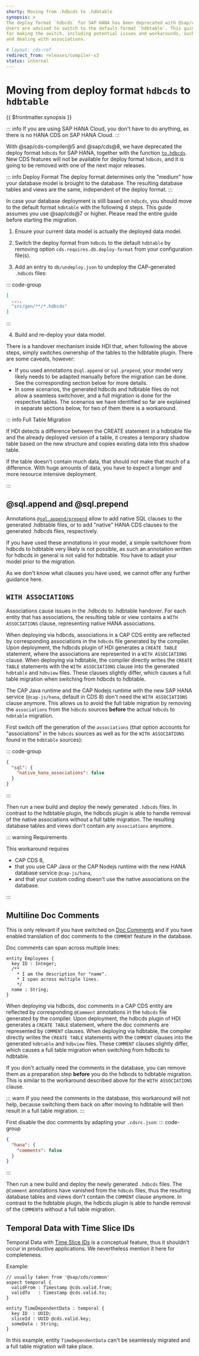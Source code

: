 ```yaml
---
shorty: Moving from .hdbcds to .hdbtable
synopsis: >
The deploy format `hdbcds` for SAP HANA has been deprecated with @sap/cds-compiler@5 and @sap/cds@8.
Users are advised to switch to the default format `hdbtable`. This guide provides a step-by-step description
for making the switch, including potential issues and workarounds, such as handling annotations `@sql.prepend/append`
and dealing with associations.

# layout: cds-ref
redirect_from: releases/compiler-v2
status: internal
---
```


# Moving from deploy format `hdbcds` to `hdbtable`

{{ $frontmatter.synopsis }}

::: info
If you are using SAP HANA Cloud, you don't have to do anything, as there is no HANA CDS on SAP HANA Cloud.
:::

With @sap/cds-compiler@5 and @sap/cds@8, we have deprecated the deploy format `hdbcds` for SAP HANA,
together with the function [`to.hdbcds`](../node.js/cds-compile#hdbcds).
New CDS features will not be available for deploy format `hdbcds`, and it is going to be removed with one of the
next major releases.

::: info Deploy Format
The deploy format determines only the "medium" how your database model is brought to the database.
The resulting database tables and views are the same, independent of the deploy format.
:::

In case your database deployment is still based on `hdbcds`, you should move to the default format `hdbtable`
with the following 4 steps. This guide assumes you use @sap/cds@7 or higher.
Please read the entire guide before starting the migration.

1. Ensure your current data model is actually the deployed data model.
   <!-- **TBD** must it be exactly the same? Does it also work if the current model
                is changed in comparison to the last deployed model. -->

2. Switch the deploy format from `hdbcds` to the default `hdbtable` by removing option `cds.requires.db.deploy-format`
   from your configuration file(s).
   <!-- requires @sap/cds v7 -->
   <!-- this option is not documented, but mentioned in release notes and the changelog -->

3. Add an entry to `db/undeploy.json` to undeploy the CAP-generated `.hdbcds` files:

::: code-group

```json [db/undeploy.json]
[
  ...,
  "src/gen/**/*.hdbcds"
]
```
:::

<!-- **TODO** Without this entry, during HDI deployment you will get errors like ... -->

4. Build and re-deploy your data model.


There is a handover mechanism inside HDI that, when following the above steps, simply switches ownership of the tables
to the hdbtable plugin. There are some caveats, however:

* If you used annotations `@sql.append` or `sql.prepend`, your model very likely needs to be adapted manually
  before the  migration can be done. See the corresponding section below for more details.
* In some scenarios, the generated hdbcds and hdbtable files do not allow a seamless switchover,
  and a full migration is done for the respective tables.
  The scenarios we have identified so far are explained in separate sections below, for two of them there is a workaround.

::: info Full Table Migration

If HDI detects a difference between the CREATE statement in a hdbtable file and the already deployed
version of a table, it creates a temporary shadow table based on the new structure and copies
existing data into this shadow table.

If the table doesn't contain much data, that should not make that much of a difference.
With huge amounts of data, you have to expect a longer and more resource intensive deployment.

:::


## @sql.append and @sql.prepend

Annotations [`@sql.append/prepend`](../guides/databases#sql-prepend-append) allow to
add native SQL clauses to the generated .hdbtable files,
or to add "native" HANA CDS clauses to the generated .hdbcds files, respectively.

If you have used these annotations in your model, a simple switchover from hdbcds to hdbtable
very likely is not possible, as such an annotation written for hdbcds in general is not valid
for hdbtable. You have to adapt your model prior to the migration.

As we don't know what clauses you have used, we cannot offer any further guidance here.


## `WITH ASSOCIATIONS`

Associations cause issues in the .hdbcds to .hdbtable handover.
For each entity that has associations, the resulting table or view contains a `WITH ASSOCIATIONS` clause,
representing native HANA associations.

When deploying via hdbcds, associations in a CAP CDS entity are reflected by corresponding associations in
the `hdbcds` file generated by the compiler. Upon deployment, the hdbcds plugin of HDI generates a `CREATE TABLE`
statement, where the associations are represented in a `WITH ASSOCIATIONS` clause.
When deploying via hdbtable, the compiler directly writes the `CREATE TABLE` statements with the `WITH ASSOCIATIONS`
clause into the generated `hdbtable` and `hdbview` files.
These clauses slightly differ, which causes a full table migration when switching from hdbcds to hdbtable.

The CAP Java runtime and the CAP Nodejs runtime with the new SAP HANA service (`@cap-js/hana`, default in CDS 8)
don't need the `WITH ASSOCIATIONS` clause anymore. This allows us to avoid the full table migration by removing
the `associations` from the `hdbcds` sources __before__ the actual `hdbcds` to `hdbtable` migration.

First switch off the generation of the `associations` (that option accounts for "associations" in the `hdbcds`
sources as well as for the `WITH ASSOCIATIONS` found in the `hdbtable` sources):

::: code-group

```json [.cdsrc.json]
{
  "sql": {
    "native_hana_associations": false
  }
}
```
:::
<!-- this option is available only with CDS 8 -->

Then run a new build and deploy the newly generated `.hdbcds` files.
In contrast to the hdbtable plugin, the hdbcds plugin is able to handle removal of the
native associations without a full table migration.
The resulting database tables and views don't contain any `associations` anymore.

::: warning Requirements

This workaround requires
* CAP CDS 8,
* that you use CAP Java or the CAP Nodejs runtime with the new HANA database service `@cap-js/hana`,
* and that your custom coding doesn't use the native associations on the database.

:::


<!--
  full syntax in mta for try_fast is:
  com.sap.hana.di.table/try_fast_table_migration: "true"
-->


## Multiline Doc Comments

This is only relevant if you have switched on [Doc Comments](../cds/cdl#doc-comments-%E2%80%94)
and if you have enabled translation of doc comments to the `COMMENT` feature in the database.

Doc comments can span across multiple lines:

```cds
entity Employees {
  key ID : Integer;
  /**
    * I am the description for "name".
    * I span across multiple lines.
    */
  name : String;
}
```

When deploying via hdbcds, doc comments in a CAP CDS entity are reflected by corresponding `@Comment` annotations in
the `hdbcds` file generated by the compiler. Upon deployment, the hdbcds plugin of HDI generates a `CREATE TABLE`
statement, where the doc comments are represented by `COMMENT` clauses.
When deploying via hdbtable, the compiler directly writes the `CREATE TABLE` statements with the `COMMENT`
clauses into the generated `hdbtable` and `hdbview` files.
These `COMMENT` clauses slightly differ, which causes a full table migration when switching from hdbcds to hdbtable.

If you don't actually need the comments in the database, you can remove them as a preparation step
__before__ you do the hdbcds to hdbtable migration.
This is similar to the workaround described above for the `WITH ASSOCIATIONS` clause.

::: warn
If you need the comments in the database, this workaround will not help,
because switching them back on after moving to hdbtable will then result in a full table migration.
:::

First disable the doc comments by adapting your `.cdsrc.json`:
::: code-group
```json [cdsrc.json]
{
  "hana": {
    "comments": false
  }
}
```
:::

Then run a new build and deploy the newly generated `.hdbcds` files.
The `@Comment` annotations have vanished from the `hdbcds` files, thus
the resulting database tables and views don't contain the `COMMENT` clause anymore.
In contrast to the hdbtable plugin, the hdbcds plugin is able to handle removal of the
`COMMENT`s without a full table migration.


## Temporal Data with Time Slice IDs

Temporal Data with [Time Slice IDs](../guides/temporal-data#adding-time-slice-ids)
is a conceptual feature, thus it shouldn't occur in productive applications.
We nevertheless mention it here for completeness.

Example:
```cds
// usually taken from '@sap/cds/common'
aspect temporal {
  validFrom : Timestamp @cds.valid.from;
  validTo   : Timestamp @cds.valid.to;
}

entity TimeDependentData : temporal {
  key ID  : UUID;
  sliceId : UUID @cds.valid.key;
  someData : String;
}
```

In this example, entity `TimeDependentData` can't be seamlessly migrated and a full table migration will take place.
